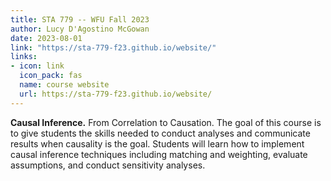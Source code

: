```yaml
---
title: STA 779 -- WFU Fall 2023
author: Lucy D'Agostino McGowan
date: 2023-08-01
link: "https://sta-779-f23.github.io/website/"
links: 
- icon: link
  icon_pack: fas
  name: course website
  url: https://sta-779-f23.github.io/website/
---
```


**Causal Inference.** From Correlation to Causation. The goal of this course is to give students the skills needed to conduct analyses and communicate results when causality is the goal. Students will learn how to implement causal inference techniques including matching and weighting, evaluate assumptions, and conduct sensitivity analyses.